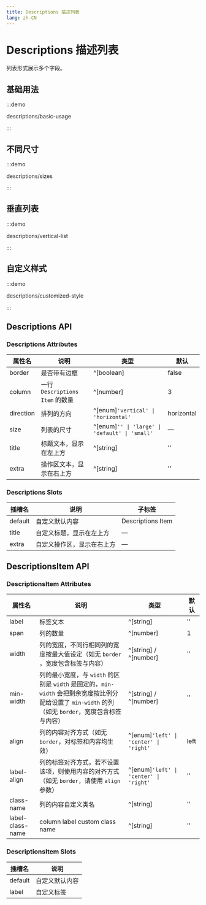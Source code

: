 ```yaml
---
title: Descriptions 描述列表
lang: zh-CN
---
```


# Descriptions 描述列表

列表形式展示多个字段。

## 基础用法

:::demo

descriptions/basic-usage

:::

## 不同尺寸

:::demo

descriptions/sizes

:::

## 垂直列表

:::demo

descriptions/vertical-list

:::

## 自定义样式

:::demo

descriptions/customized-style

:::

## Descriptions API

### Descriptions Attributes

| 属性名       | 说明                         | 类型                                                | 默认         |
| --------- | -------------------------- | ------------------------------------------------- | ---------- |
| border    | 是否带有边框                     | ^[boolean]                                        | false      |
| column    | 一行 `Descriptions Item` 的数量 | ^[number]                                         | 3          |
| direction | 排列的方向                      | ^[enum]`'vertical' \| 'horizontal'`              | horizontal |
| size      | 列表的尺寸                      | ^[enum]`'' \| 'large' \| 'default' \| 'small'` | —          |
| title     | 标题文本，显示在左上方                | ^[string]                                         | ''         |
| extra     | 操作区文本，显示在右上方               | ^[string]                                         | ''         |

### Descriptions Slots

| 插槽名     | 说明            | 子标签               |
| ------- | ------------- | ----------------- |
| default | 自定义默认内容       | Descriptions Item |
| title   | 自定义标题，显示在左上方  | —                 |
| extra   | 自定义操作区，显示在右上方 | —                 |

## DescriptionsItem API

### DescriptionsItem Attributes

| 属性名              | 说明                                                                                                   | 类型                                       | 默认   |
| ---------------- | ---------------------------------------------------------------------------------------------------- | ---------------------------------------- | ---- |
| label            | 标签文本                                                                                                 | ^[string]                                | ''   |
| span             | 列的数量                                                                                                 | ^[number]                                | 1    |
| width            | 列的宽度，不同行相同列的宽度按最大值设定（如无 `border` ，宽度包含标签与内容）                                                         | ^[string] / ^[number]                    | ''   |
| min-width        | 列的最小宽度，与 `width` 的区别是 `width` 是固定的，`min-width` 会把剩余宽度按比例分配给设置了 `min-width` 的列（如无 `border`，宽度包含标签与内容） | ^[string] / ^[number]                    | ''   |
| align            | 列的内容对齐方式（如无 `border`，对标签和内容均生效）                                                                      | ^[enum]`'left' \| 'center' \| 'right'` | left |
| label-align      | 列的标签对齐方式，若不设置该项，则使用内容的对齐方式（如无 `border`，请使用 `align` 参数）                                               | ^[enum]`'left' \| 'center' \| 'right'` | ''   |
| class-name       | 列的内容自定义类名                                                                                            | ^[string]                                | ''   |
| label-class-name | column label custom class name                                                                       | ^[string]                                | ''   |

### DescriptionsItem Slots

| 插槽名     | 说明      |
| ------- | ------- |
| default | 自定义默认内容 |
| label   | 自定义标签   |
